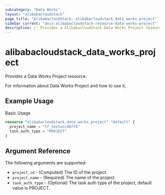 ```yaml
---
subcategory: "Data Works"
layout: "alibabacloudstack"
page_title: "AlibabacloudStack: alibabacloudstack_data_works_project"
sidebar_current: "docs-alibabacloudstack-resource-data-works-project"
description: |- Provides a AlibabacloudStack Data Works Project resource.
---
```


# alibabacloudstack\_data\_works\_project

Provides a Data Works Project resource.

For information about Data Works Project and how to use it,

## Example Usage

Basic Usage

```terraform
resource "alibabacloudstack_data_works_project" "default" {
  project_name = "tf_testacc46774"
  task_auth_type = "PROJECT"
}
```

## Argument Reference

The following arguments are supported:

* `project_id` - (Computed) The ID of the project.
* `project_name` - (Required) The name of the project.
* `task_auth_type` - (Optional) The task auth type of the project, default value is PROJECT.

